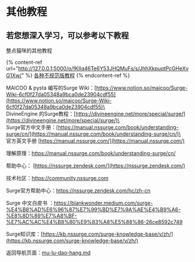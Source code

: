 # 其他教程

## 若您想深入学习，可以参考以下教程

整点猫咪的其他教程

{% content-ref url="http://127.0.0.1:5000/o/fKlIq46Te6Y53JHQMuFs/s/JhhXkpuqtPcGHeXvG1Xw/" %}
[各种不规范版教程](http://127.0.0.1:5000/o/fKlIq46Te6Y53JHQMuFs/s/JhhXkpuqtPcGHeXvG1Xw/)
{% endcontent-ref %}

MAICOO & pysta 编写的Surge Wiki：[https://www.notion.so/maicoo/Surge-Wiki-6cf0f27da05348a9bca0de23904cdf55](https://www.notion.so/maicoo/Surge-Wiki-6cf0f27da05348a9bca0de23904cdf55)\
\
DivineEngine 的Surge教程：[https://divineengine.net/more/special/surge/](https://divineengine.net/more/special/surge/)\
\
Surge官方中文手册：[https://manual.nssurge.com/book/understanding-surge/cn/](https://manual.nssurge.com/book/understanding-surge/cn/)\
\
官方英文手册 [https://manual.nssurge.com/](https://manual.nssurge.com/)

理解原理：[https://manual.nssurge.com/book/understanding-surge/cn/ ](https://manual.nssurge.com/book/understanding-surge/cn/)

帮助中心： [https://nssurge.zendesk.com/](https://nssurge.zendesk.com/)

技术社区：[https://community.nssurge.com ](https://community.nssurge.com)

Surge官方帮助中心：[https://nssurge.zendesk.com/hc/zh-cn ](https://nssurge.zendesk.com/hc/zh-cn)

Surge 中文白皮书 ：[https://blankwonder.medium.com/surge-%E4%B8%AD%E6%96%87%E7%99%BD%E7%9A%AE%E4%B9%A6-%E8%8D%89%E7%A8%BF-%E7%AC%AC%E4%B8%80%E9%83%A8%E5%88%86-26ce8592c749 ](https://blankwonder.medium.com/surge-%E4%B8%AD%E6%96%87%E7%99%BD%E7%9A%AE%E4%B9%A6-%E8%8D%89%E7%A8%BF-%E7%AC%AC%E4%B8%80%E9%83%A8%E5%88%86-26ce8592c749)

Surge知识库：[https://kb.nssurge.com/surge-knowledge-base/v/zh/](https://kb.nssurge.com/surge-knowledge-base/v/zh/)

返回导航页面：[mu-lu-dao-hang.md](mu-lu-dao-hang.md "mention")
